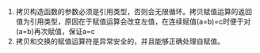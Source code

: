 1. 拷贝构造函数的参数必须是引用类型，否则会无限循环。拷贝赋值运算的返回值为引用类型，原因在于赋值运算会改变左值，在连续赋值(a=b)=c时便于对(a=b)再次赋值，保证a=c
2. 拷贝和交换的赋值运算符是异常安全的，并且能够正确处理自赋值。
